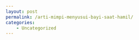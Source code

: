 ```yaml
---
layout: post
permalink: /arti-mimpi-menyusui-bayi-saat-hamil/
categories:
    - Uncategorized
---
```


